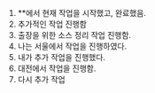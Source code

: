 1. **에서 현재 작업을 시작했고, 완료했음.
2. 추가적인 작업 진행함
3. 출장을 위한 소스 정리 작업 진행함.
4. 나는 서울에서 작업을 진행하였다.
5. 내가 추가 작업을 진행했다.
6. 대전에서 작업을 진행함.
7. 다시 추가 작업